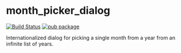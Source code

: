 # month_picker_dialog
[![Build Status](https://travis-ci.org/hmkrivoj/month_picker_dialog.svg?branch=master)](https://travis-ci.org/hmkrivoj/month_picker_dialog)
[![pub package](https://img.shields.io/pub/v/month_picker_dialog.svg)](https://pub.dartlang.org/packages/month_picker_dialog)

Internationalized dialog for picking a single month from a year from an infinite list of years.

